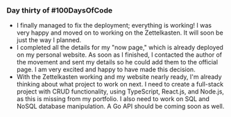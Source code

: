 ### Day thirty of #100DaysOfCode

- I finally managed to fix the deployment; everything is working! I was very happy and moved on to working on the Zettelkasten. It will soon be just the way I planned.
- I completed all the details for my "now page," which is already deployed on my personal website. As soon as I finished, I contacted the author of the movement and sent my details so he could add them to the official page. I am very excited and happy to have made this decision.
- With the Zettelkasten working and my website nearly ready, I'm already thinking about what project to work on next. I need to create a full-stack project with CRUD functionality, using TypeScript, React.js, and Node.js, as this is missing from my portfolio. I also need to work on SQL and NoSQL database manipulation. A Go API should be coming soon as well.

